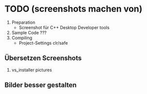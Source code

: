 # TODO (screenshots machen von)


1. Preparation
    - Screenshot für C++ Desktop Developer tools
2. Sample Code ???
2. Compiling
    - Project-Settings clr/safe
    
## Übersetzen Screenshots
1. vs_installer pictures

## Bilder besser gestalten